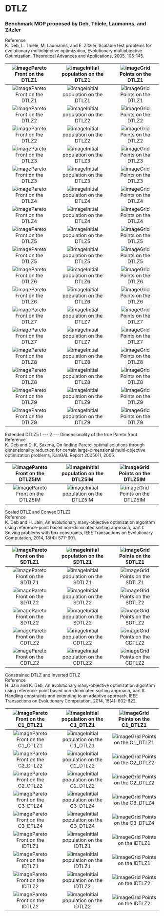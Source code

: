 # DTLZ
### Benchmark MOP proposed by Deb, Thiele, Laumanns, and Zitzler  
Reference  
K. Deb, L. Thiele, M. Laumanns, and E. Zitzler, Scalable test problems
for evolutionary multiobjective optimization, Evolutionary multiobjective
Optimization. Theoretical Advances and Applications, 2005, 105-145.
 
|![image](../../image/DTLZ1_M2PF.svg)Pareto Front on the DTLZ1|![image](../../image/DTLZ1_M2Init.svg)Initial population on the DTLZ1|![image](../../image/DTLZ1_M2Grid.svg)Grid Points on the DTLZ1|
|:-:|:-:|:-:|
|![image](../../image/DTLZ1_M3PF.svg)Pareto Front on the DTLZ1|![image](../../image/DTLZ1_M3Init.svg)Initial population on the DTLZ1|![image](../../image/DTLZ1_M3Grid.svg)Grid Points on the DTLZ1|
|![image](../../image/DTLZ2_M2PF.svg)Pareto Front on the DTLZ2|![image](../../image/DTLZ2_M2Init.svg)Initial population on the DTLZ2|![image](../../image/DTLZ2_M2Grid.svg)Grid Points on the DTLZ2|
|![image](../../image/DTLZ2_M3PF.svg)Pareto Front on the DTLZ2|![image](../../image/DTLZ2_M3Init.svg)Initial population on the DTLZ2|![image](../../image/DTLZ2_M3Grid.svg)Grid Points on the DTLZ2|
|![image](../../image/DTLZ3_M2PF.svg)Pareto Front on the DTLZ3|![image](../../image/DTLZ3_M2Init.svg)Initial population on the DTLZ3|![image](../../image/DTLZ3_M2Grid.svg)Grid Points on the DTLZ3|
|![image](../../image/DTLZ3_M3PF.svg)Pareto Front on the DTLZ3|![image](../../image/DTLZ3_M3Init.svg)Initial population on the DTLZ3|![image](../../image/DTLZ3_M3Grid.svg)Grid Points on the DTLZ3|
|![image](../../image/DTLZ4_M2PF.svg)Pareto Front on the DTLZ4|![image](../../image/DTLZ4_M2Init.svg)Initial population on the DTLZ4|![image](../../image/DTLZ4_M2Grid.svg)Grid Points on the DTLZ4|
|![image](../../image/DTLZ4_M3PF.svg)Pareto Front on the DTLZ4|![image](../../image/DTLZ4_M3Init.svg)Initial population on the DTLZ4|![image](../../image/DTLZ4_M3Grid.svg)Grid Points on the DTLZ4|
|![image](../../image/DTLZ5_M2PF.svg)Pareto Front on the DTLZ5|![image](../../image/DTLZ5_M2Init.svg)Initial population on the DTLZ5|![image](../../image/DTLZ5_M2Grid.svg)Grid Points on the DTLZ5|
|![image](../../image/DTLZ5_M3PF.svg)Pareto Front on the DTLZ5|![image](../../image/DTLZ5_M3Init.svg)Initial population on the DTLZ5|![image](../../image/DTLZ5_M3Grid.svg)Grid Points on the DTLZ5|
|![image](../../image/DTLZ6_M2PF.svg)Pareto Front on the DTLZ6|![image](../../image/DTLZ6_M2Init.svg)Initial population on the DTLZ6|![image](../../image/DTLZ6_M2Grid.svg)Grid Points on the DTLZ6|
|![image](../../image/DTLZ6_M3PF.svg)Pareto Front on the DTLZ6|![image](../../image/DTLZ6_M3Init.svg)Initial population on the DTLZ6|![image](../../image/DTLZ6_M3Grid.svg)Grid Points on the DTLZ6|
|![image](../../image/DTLZ7_M2PF.svg)Pareto Front on the DTLZ7|![image](../../image/DTLZ7_M2Init.svg)Initial population on the DTLZ7|![image](../../image/DTLZ7_M2Grid.svg)Grid Points on the DTLZ7|
|![image](../../image/DTLZ7_M3PF.svg)Pareto Front on the DTLZ7|![image](../../image/DTLZ7_M3Init.svg)Initial population on the DTLZ7|![image](../../image/DTLZ7_M3Grid.svg)Grid Points on the DTLZ7|
|![image](../../image/DTLZ8_M2PF.svg)Pareto Front on the DTLZ8|![image](../../image/DTLZ8_M2Init.svg)Initial population on the DTLZ8|![image](../../image/DTLZ8_M2Grid.svg)Grid Points on the DTLZ8|
|![image](../../image/DTLZ8_M3PF.svg)Pareto Front on the DTLZ8|![image](../../image/DTLZ8_M3Init.svg)Initial population on the DTLZ8|![image](../../image/DTLZ8_M3Grid.svg)Grid Points on the DTLZ8|
|![image](../../image/DTLZ9_M2PF.svg)Pareto Front on the DTLZ9|![image](../../image/DTLZ9_M2Init.svg)Initial population on the DTLZ9|![image](../../image/DTLZ9_M2Grid.svg)Grid Points on the DTLZ9|
|![image](../../image/DTLZ9_M3PF.svg)Pareto Front on the DTLZ9|![image](../../image/DTLZ9_M3Init.svg)Initial population on the DTLZ9|![image](../../image/DTLZ9_M3Grid.svg)Grid Points on the DTLZ9|
 
Extended DTLZ5    I --- 2 --- Dimensionality of the true Pareto front  
Reference  
K. Deb and D. K. Saxena, On finding Pareto-optimal solutions through
dimensionality reduction for certain large-dimensional multi-objective
optimization problems, KanGAL Report 2005011, 2005.
 
|![image](../../image/DTLZ5IM_M2PF.svg)Pareto Front on the DTLZ5IM|![image](../../image/DTLZ5IM_M2Init.svg)Initial population on the DTLZ5IM|![image](../../image/DTLZ5IM_M2Grid.svg)Grid Points on the DTLZ5IM|
|:-:|:-:|:-:|
|![image](../../image/DTLZ5IM_M3PF.svg)Pareto Front on the DTLZ5IM|![image](../../image/DTLZ5IM_M3Init.svg)Initial population on the DTLZ5IM|![image](../../image/DTLZ5IM_M3Grid.svg)Grid Points on the DTLZ5IM|
 
Scaled DTLZ and Convex DTLZ2  
Reference  
K. Deb and H. Jain, An evolutionary many-objective optimization algorithm
using reference-point based non-dominated sorting approach, part I:
Solving problems with box constraints, IEEE Transactions on Evolutionary
Computation, 2014, 18(4): 577-601.
  
|![image](../../image/SDTLZ1_M2PF.svg)Pareto Front on the SDTLZ1|![image](../../image/SDTLZ1_M2Init.svg)Initial population on the SDTLZ1|![image](../../image/SDTLZ1_M2Grid.svg)Grid Points on the SDTLZ1|
|:-:|:-:|:-:|
|![image](../../image/SDTLZ1_M3PF.svg)Pareto Front on the SDTLZ1|![image](../../image/SDTLZ1_M3Init.svg)Initial population on the SDTLZ1|![image](../../image/SDTLZ1_M3Grid.svg)Grid Points on the SDTLZ1|
|![image](../../image/SDTLZ2_M2PF.svg)Pareto Front on the SDTLZ2|![image](../../image/SDTLZ2_M2Init.svg)Initial population on the SDTLZ2|![image](../../image/SDTLZ2_M2Grid.svg)Grid Points on the SDTLZ2|
|![image](../../image/SDTLZ2_M3PF.svg)Pareto Front on the SDTLZ2|![image](../../image/SDTLZ2_M3Init.svg)Initial population on the SDTLZ2|![image](../../image/SDTLZ2_M3Grid.svg)Grid Points on the SDTLZ2|
|![image](../../image/CDTLZ2_M2PF.svg)Pareto Front on the CDTLZ2|![image](../../image/CDTLZ2_M2Init.svg)Initial population on the CDTLZ2|![image](../../image/CDTLZ2_M2Grid.svg)Grid Points on the CDTLZ2|
|![image](../../image/CDTLZ2_M3PF.svg)Pareto Front on the CDTLZ2|![image](../../image/CDTLZ2_M3Init.svg)Initial population on the CDTLZ2|![image](../../image/CDTLZ2_M3Grid.svg)Grid Points on the CDTLZ2|
 
Constrained DTLZ and Inverted DTLZ  
Reference  
H. Jain and K. Deb, An evolutionary many-objective optimization algorithm
using reference-point based non-dominated sorting approach, part II:
Handling constraints and extending to an adaptive approach, IEEE
Transactions on Evolutionary Computation, 2014, 18(4): 602-622.
 
|![image](../../image/C1_DTLZ1_M2PF.svg)Pareto Front on the C1_DTLZ1|![image](../../image/C1_DTLZ1_M2Init.svg)Initial population on the C1_DTLZ1|![image](../../image/C1_DTLZ1_M2Grid.svg)Grid Points on the C1_DTLZ1|
|:-:|:-:|:-:|
|![image](../../image/C1_DTLZ1_M3PF.svg)Pareto Front on the C1_DTLZ1|![image](../../image/C1_DTLZ1_M3Init.svg)Initial population on the C1_DTLZ1|![image](../../image/C1_DTLZ1_M3Grid.svg)Grid Points on the C1_DTLZ1|
|![image](../../image/C2_DTLZ2_M2PF.svg)Pareto Front on the C2_DTLZ2|![image](../../image/C2_DTLZ2_M2Init.svg)Initial population on the C2_DTLZ2|![image](../../image/C2_DTLZ2_M2Grid.svg)Grid Points on the C2_DTLZ2|
|![image](../../image/C2_DTLZ2_M3PF.svg)Pareto Front on the C2_DTLZ2|![image](../../image/C2_DTLZ2_M3Init.svg)Initial population on the C2_DTLZ2|![image](../../image/C2_DTLZ2_M3Grid.svg)Grid Points on the C2_DTLZ2|
|![image](../../image/C3_DTLZ4_M2PF.svg)Pareto Front on the C3_DTLZ4|![image](../../image/C3_DTLZ4_M2Init.svg)Initial population on the C3_DTLZ4|![image](../../image/C3_DTLZ4_M2Grid.svg)Grid Points on the C3_DTLZ4|
|![image](../../image/C3_DTLZ4_M3PF.svg)Pareto Front on the C3_DTLZ4|![image](../../image/C3_DTLZ4_M3Init.svg)Initial population on the C3_DTLZ4|![image](../../image/C3_DTLZ4_M3Grid.svg)Grid Points on the C3_DTLZ4|
|![image](../../image/IDTLZ1_M2PF.svg)Pareto Front on the IDTLZ1|![image](../../image/IDTLZ1_M2Init.svg)Initial population on the IDTLZ1|![image](../../image/IDTLZ1_M2Grid.svg)Grid Points on the IDTLZ1|
|![image](../../image/IDTLZ1_M3PF.svg)Pareto Front on the IDTLZ1|![image](../../image/IDTLZ1_M3Init.svg)Initial population on the IDTLZ1|![image](../../image/IDTLZ1_M3Grid.svg)Grid Points on the IDTLZ1|
|![image](../../image/IDTLZ2_M2PF.svg)Pareto Front on the IDTLZ2|![image](../../image/IDTLZ2_M2Init.svg)Initial population on the IDTLZ2|![image](../../image/IDTLZ2_M2Grid.svg)Grid Points on the IDTLZ2|
|![image](../../image/IDTLZ2_M3PF.svg)Pareto Front on the IDTLZ2|![image](../../image/IDTLZ2_M3Init.svg)Initial population on the IDTLZ2|![image](../../image/IDTLZ2_M3Grid.svg)Grid Points on the IDTLZ2|
